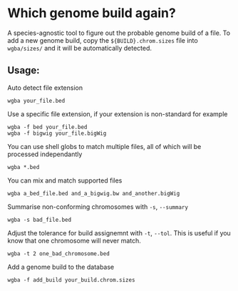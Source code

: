 # Which genome build again?

A species-agnostic tool to figure out the probable genome build of a file. To add a new genome build, copy the `${BUILD}.chrom.sizes` file into `wgba/sizes/` and it will be automatically detected.

## Usage:

Auto detect file extension

```{sh}
wgba your_file.bed
```

Use a specific file extension, if your extension is non-standard for example

```{sh}
wgba -f bed your_file.bed
wgba -f bigwig your_file.bigWig
```

You can use shell globs to match multiple files, all of which will be processed independantly

```{sh}
wgba *.bed 
```

You can mix and match supported files

```{sh}
wgba a_bed_file.bed and_a_bigwig.bw and_another.bigWig
```

Summarise non-conforming chromosomes with `-s`, `--summary`

```{sh}
wgba -s bad_file.bed
```

Adjust the tolerance for build assignemnt with `-t`, `--tol`. This is useful if you know that one chromosome will never match.

```{sh}
wgba -t 2 one_bad_chromosome.bed
```

Add a genome build to the database

```{sh}
wgba -f add_build your_build.chrom.sizes
```
